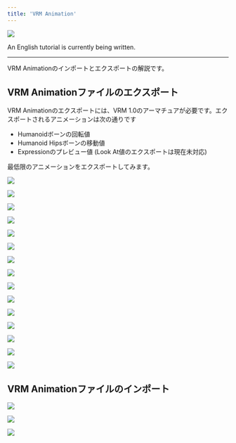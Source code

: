 ```yaml
---
title: 'VRM Animation'
---
```


![](/assets/images/animation.gif)

An English tutorial is currently being written.

---

VRM
Animationのインポートとエクスポートの解説です。

## VRM Animationファイルのエクスポート

VRM Animationのエクスポートには、VRM
1.0のアーマチュアが必要です。エクスポートされるアニメーションは次の通りです

- Humanoidボーンの回転値
- Humanoid Hipsボーンの移動値
- Expressionのプレビュー値 (Look At値のエクスポートは現在未対応)

最低限のアニメーションをエクスポートしてみます。

![](1.png)

![](2.png)

![](3.png)

![](4.png)

![](5.png)

![](6.png)

![](7.png)

![](8.png)

![](9.png)

![](10.png)

![](11.png)

![](12.png)

![](13.png)

![](14.png)

![](15.png)

## VRM Animationファイルのインポート

![](16.png)

![](17.png)

![](18.png)
